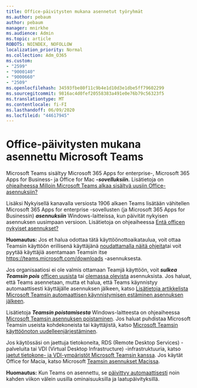 ```yaml
---
title: Office-päivitysten mukana asennetut työryhmät
ms.author: pebaum
author: pebaum
manager: mnirkhe
ms.audience: Admin
ms.topic: article
ROBOTS: NOINDEX, NOFOLLOW
localization_priority: Normal
ms.collection: Adm_O365
ms.custom:
- "2599"
- "9000140"
- "9000660"
- "2509"
ms.openlocfilehash: 34593fbe80f11c9b4e1d10d3e1dbe5ff79602299
ms.sourcegitcommit: 9816ac4d0fef20558383a491e0e76b79c56323f5
ms.translationtype: MT
ms.contentlocale: fi-FI
ms.lasthandoff: 06/09/2020
ms.locfileid: "44617945"
---
```

# <a name="microsoft-teams-installed-with-office-updates"></a>Office-päivitysten mukana asennettu Microsoft Teams

Microsoft Teams sisältyy Microsoft 365 Apps for enterprise-, Microsoft 365 Apps for Business- ja Office for Mac ***-sovelluksiin.*** Lisätietoja on [ohjeaiheessa Milloin Microsoft Teams alkaa sisältyä uusiin Office-asennuksiin?](https://docs.microsoft.com/deployoffice/teams-install#when-will-microsoft-teams-start-being-included-with-new-installations-of-microsoft-365-apps)

Lisäksi Nykyisellä kanavalla versiosta 1906 alkaen Teams lisätään vähitellen Microsoft 365 Apps for enterprise -sovellusten (ja Microsoft 365 Apps for Businessin) ***asennuksiin*** Windows-laitteissa, kun päivität nykyisen asennuksen uusimpaan versioon. Lisätietoja on ohjeaiheessa [Entä officen nykyiset asennukset?](https://docs.microsoft.com/deployoffice/teams-install#what-about-existing-installations-of-microsoft-365-apps)

**Huomautus:** Jos et halua odottaa tätä käyttöönottoaikataulua, voit ottaa Teamsin käyttöön erillisenä käyttäjänä [noudattamalla näitä ohjeita](https://docs.microsoft.com/MicrosoftTeams/msi-deployment)tai voit pyytää käyttäjiä asentamaan Teamsin itse https://teams.microsoft.com/downloads -asennuksesta.

Jos organisaatiosi ei ole valmis ottamaan Teamjä käyttöön, voit ***sulkea Teamsin pois*** [officen uusista](https://docs.microsoft.com/deployoffice/teams-install#how-to-exclude-microsoft-teams-from-new-installations-of-microsoft-365-apps) tai [olemassa olevista](https://docs.microsoft.com/deployoffice/teams-install#use-group-policy-to-control-the-installation-of-microsoft-teams) asennuksista. Jos haluat, että Teams asennetaan, mutta et halua, että Teams käynnistyy automaattisesti käyttäjälle asennuksen jälkeen, katso [Lisätietoja artikkelista Microsoft Teamsin automaattisen käynnistymisen estäminen asennuksen jälkeen](https://docs.microsoft.com/deployoffice/teams-install#use-group-policy-to-prevent-microsoft-teams-from-starting-automatically-after-installation).

Lisätietoja ***Teamsin poistamisesta*** Windows-laitteesta on ohjeaiheessa [Microsoft Teamsin asennuksen poistaminen](https://support.office.com/article/uninstall-microsoft-teams-3b159754-3c26-4952-abe7-57d27f5f4c81). Jos haluat puhdistaa Microsoft Teamsin useista kohdekoneista tai käyttäjistä, katso [Microsoft Teamsin käyttöönoton uudelleenjärjestäminen](https://docs.microsoft.com/microsoftteams/scripts/powershell-script-teams-deployment-clean-up).

Jos käytössäsi on jaettuja tietokoneita, RDS (Remote Desktop Services) -palveluita tai VDI (Virtual Desktop Infrastructure) -infrastruktuuria, katso [jaetut tietokone- ja VDI-ympäristöt Microsoft Teamsin kanssa](https://docs.microsoft.com/deployoffice/teams-install#shared-computer-and-vdi-environments-with-microsoft-teams). Jos käytät Office for Macia, katso Microsoft [Teamsin asennukset Macissa](https://docs.microsoft.com/deployoffice/teams-install#microsoft-teams-installations-on-a-mac).

**Huomautus:** Kun Teams on asennettu, se [päivittyy automaattisesti](https://docs.microsoft.com/deployoffice/teams-install#feature-and-quality-updates-for-microsoft-teams) noin kahden viikon välein uusilla ominaisuuksilla ja laatupäivityksillä. 